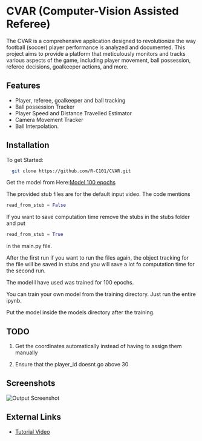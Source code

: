 
# CVAR (Computer-Vision Assisted Referee)

The CVAR is a comprehensive application designed to revolutionize the way football (soccer) player performance is analyzed and documented. This project aims to provide a platform that meticulously monitors and tracks various aspects of the game, including player movement, ball possession, referee decisions, goalkeeper actions, and more.
## Features

- Player, referee, goalkeeper and ball tracking
- Ball possession Tracker
- Player Speed and Distance Travelled Estimator
- Camera Movement Tracker
- Ball Interpolation.


## Installation

To get Started:



```bash
  git clone https://github.com/R-C101/CVAR.git
```

Get the model from Here:[Model 100 epochs](https://drive.google.com/file/d/1-5fOSHOSB9UXyP_enOoZNAMScrePVcMD/view?usp=sharing)

The provided stub files are for the default input video.
The code mentions 
```python
read_from_stub = False
```

If you want to save computation time remove the stubs in the stubs folder and put 
```python
read_from_stub = True
```
 in the main.py file.

After the first run if you want to run the files again, the object tracking for the file will be saved in stubs and you will save a lot fo computation time for the second run.

The model I have used was trained for 100 epochs.

You can train your own model from the training directory. Just run the entire ipynb.

Put the model inside the models directory after the training.

## TODO

1. Get the coordinates automatically instead of having to assign them manually

2. Ensure that the player_id doesnt go above 30


## Screenshots

![Output Screenshot](Ouput.png)





## External Links

 - [Tutorial Video](https://youtu.be/neBZ6huolkg?si=Zb_umuk6pOS72Iua)

